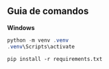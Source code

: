 ## Guia de comandos
**Windows**
```ps1
python -m venv .venv
.venv\Scripts\activate
```
```
pip install -r requirements.txt
```
